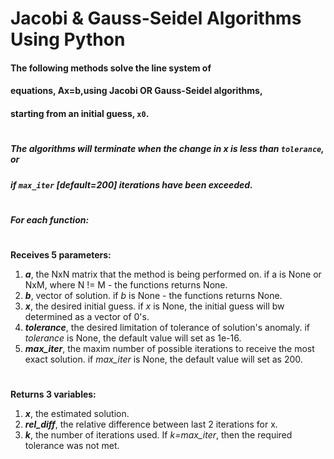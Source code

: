 # Jacobi & Gauss-Seidel Algorithms Using Python

#### The following methods solve the line system of
#### equations, Ax=b,using Jacobi OR Gauss-Seidel algorithms, 
#### starting from an initial guess, ``x0``.
#
##### The algorithms will terminate when the change in x is less than ``tolerance``, or
##### if ``max_iter`` [default=200] iterations have been exceeded.
#
**_For each function:_**
#
  **Receives 5 parameters:**
1.  **_a_**, the NxN matrix that the method is being performed on.
          if a is None or NxM, where N != M - the functions returns None.
2.  **_b_**, vector of solution. if _b_ is None - the functions returns None.
3. **_x_**,  the desired initial guess.
          if _x_ is None, the initial guess will bw determined as a vector of 0's.
4.  **_tolerance_**, the desired limitation of tolerance of solution's anomaly.
          if _tolerance_ is None, the default value will set as 1e-16.
5.  **_max_iter_**, the maxim number of possible iterations to receive the most exact solution.
          if _max_iter_ is None, the default value will set as 200.
#
  **Returns 3 variables:**
1. **_x_**, the estimated solution.
2.  **_rel_diff_**, the relative difference between last 2
          iterations for x.
3. **_k_**, the number of iterations used. If _k=max_iter_,
          then the required tolerance was not met.

